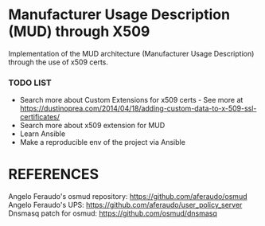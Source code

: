 # Manufacturer Usage Description (MUD) through X509
Implementation of the MUD architecture (Manufacturer Usage Description) through the use of x509 certs.

### TODO LIST
- Search more about Custom Extensions for x509 certs
      - See more at https://dustinoprea.com/2014/04/18/adding-custom-data-to-x-509-ssl-certificates/
- Search more about x509 extension for MUD
- Learn Ansible
- Make a reproducible env of the project via Ansible

# REFERENCES

Angelo Feraudo's osmud repository: https://github.com/aferaudo/osmud
Angelo Feraudo's UPS: https://github.com/aferaudo/user_policy_server
Dnsmasq patch for osmud: https://github.com/osmud/dnsmasq
